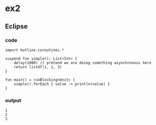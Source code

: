 # ex2
## Eclipse
### code
    import kotlinx.coroutines.*                 
                               
    suspend fun simple(): List<Int> {
        delay(1000) // pretend we are doing something asynchronous here
        return listOf(1, 2, 3)
    }
    
    fun main() = runBlocking<Unit> {
        simple().forEach { value -> println(value) } 
    }
### output
    1
    2
    3
